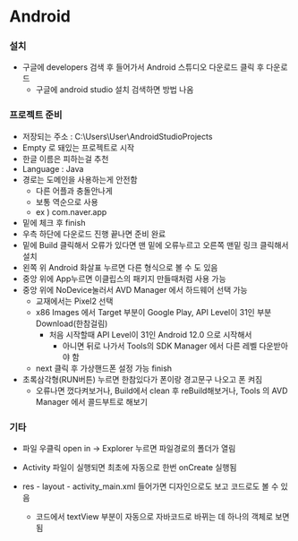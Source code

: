 # Android

### 설치

* 구글에 developers 검색 후 들어가서 Android 스튜디오 다운로드 클릭 후 다운로드
  * 구글에 android studio 설치 검색하면 방법 나옴

### 프로젝트 준비

* 저장되는 주소 : C:\Users\User\AndroidStudioProjects
* Empty 로 돼있는 프로젝트로 시작
* 한글 이름은 피하는걸 추천
* Language : Java
* 경로는 도메인을 사용하는게 안전함
  * 다른 어플과 충돌안나게
  * 보통 역순으로 사용
  * ex ) com.naver.app
* 밑에 체크 후 finish
* 우측 하단에 다운로드 진행 끝나면 준비 완료
* 밑에 Build 클릭해서 오류가 있다면 맨 밑에 오류누르고 오른쪽 맨밑 링크 클릭해서 설치
* 왼쪽 위 Android 화살표 누르면 다른 형식으로 볼 수 도 있음
* 중앙 위에 App누르면 이클립스의 패키지 만들때처럼 사용 가능
* 중앙 위에 NoDevice눌러서 AVD Manager 에서 하드웨어 선택 가능
  * 교재에서는 Pixel2 선택
  * x86 Images 에서 Target 부분이 Google Play, API Level이 31인 부분 Download(한참걸림)
    * 처음 시작할때 API Level이 31인 Android 12.0 으로 시작해서
      * 아니면 뒤로 나가서 Tools의 SDK Manager 에서 다른 레벨 다운받아야 함
  * next 클릭 후 가상핸드폰 설정 가능 finish
* 초록삼각형(RUN버튼) 누르면 한참있다가 폰이랑 경고문구 나오고 폰 켜짐
  * 오류나면 껐다켜보거나, Build에서 clean 후 reBuild해보거나, Tools 의 AVD Manager 에서 콜드부트로 해보기

### 기타

* 파일 우클릭 open in -> Explorer 누르면 파일경로의 폴더가 열림
* Activity 파일이 실행되면 최초에 자동으로 한번 onCreate 실행됨

* res - layout - activity_main.xml 들어가면 디자인으로도 보고 코드로도 볼 수 있음
  * 코드에서 textView 부분이 자동으로 자바코드로 바뀌는 데 하나의 객체로 보면 됨